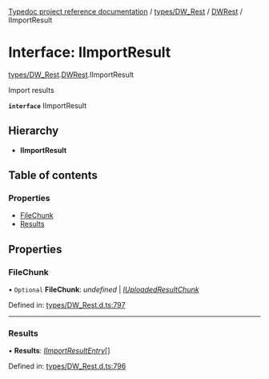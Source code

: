 [Typedoc project reference documentation](../README.md) / [types/DW_Rest](../modules/types_dw_rest.md) / [DWRest](../modules/types_dw_rest.dwrest.md) / IImportResult

# Interface: IImportResult

[types/DW_Rest](../modules/types_dw_rest.md).[DWRest](../modules/types_dw_rest.dwrest.md).IImportResult

Import results

**`interface`** IImportResult

## Hierarchy

* **IImportResult**

## Table of contents

### Properties

- [FileChunk](types_dw_rest.dwrest.iimportresult.md#filechunk)
- [Results](types_dw_rest.dwrest.iimportresult.md#results)

## Properties

### FileChunk

• `Optional` **FileChunk**: *undefined* \| [*IUploadedResultChunk*](types_dw_rest.dwrest.iuploadedresultchunk.md)

Defined in: [types/DW_Rest.d.ts:797](https://github.com/DocuWare/REST-Sample-TS/blob/6f07cff/src/types/DW_Rest.d.ts#L797)

___

### Results

• **Results**: [*IImportResultEntry*](types_dw_rest.dwrest.iimportresultentry.md)[]

Defined in: [types/DW_Rest.d.ts:796](https://github.com/DocuWare/REST-Sample-TS/blob/6f07cff/src/types/DW_Rest.d.ts#L796)
